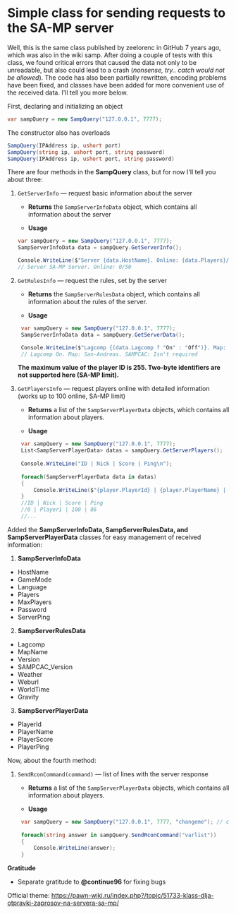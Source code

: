 # Simple class for sending requests to the SA-MP server
Well, this is the same class published by zeelorenc in GitHub 7 years ago, which was also in the wiki samp. After doing a couple of tests with this class, we found critical errors that caused the data not only to be unreadable, but also could lead to a crash (*nonsense, try.. catch would not be allowed*). The code has also been partially rewritten, encoding problems have been fixed, and classes have been added for more convenient use of the received data. I'll tell you more below.

First, declaring and initializing an object

```csharp
var sampQuery = new SampQuery("127.0.0.1", 7777);
```
The constructor also has overloads

```csharp
SampQuery(IPAddress ip, ushort port)
SampQuery(string ip, ushort port, string password)
SampQuery(IPAddress ip, ushort port, string password)
```

There are four methods in the **SampQuery** class, but for now I'll tell you about three:

1. `GetServerInfo` — request basic information about the server

   - **Returns** the `SampServerInfoData` object, which contains all information about the server
   
   - **Usage**
   
   ```csharp
   var sampQuery = new SampQuery("127.0.0.1", 7777);
   SampServerInfoData data = sampQuery.GetServerInfo();

   Console.WriteLine($"Server {data.HostName}. Online: {data.Players}/{data.MaxPlayers}");
   // Server SA-MP Server. Online: 0/50
   ```
   
2. `GetRulesInfo` — request the rules, set by the server

   - **Returns** the `SampServerRulesData` object, which contains all information about the rules of the server.
   
   - **Usage**
   
   ```csharp
    var sampQuery = new SampQuery("127.0.0.1", 7777);
    SampServerInfoData data = sampQuery.GetServerData();

    Console.WriteLine($"Lagcomp {(data.Lagcomp ? "On" : "Off")}. Map: {data.MapName}. SAMPCAC: {data.SAMPCAC_Version ?? "Isn't required"}");
    // Lagcomp On. Map: San-Andreas. SAMPCAC: Isn't required
   ```
   **The maximum value of the player ID is 255. Two-byte identifiers are not supported here (SA-MP limit).**
   
3. `GetPlayersInfo` — request players online with detailed information (works up to 100 online, SA-MP limit)

   - **Returns** a list of the `SampServerPlayerData` objects, which contains all information about players.
   
   - **Usage**
   
   ```csharp
    var sampQuery = new SampQuery("127.0.0.1", 7777);
    List<SampServerPlayerData> datas = sampQuery.GetServerPlayers();
    
    Console.WriteLine("ID | Nick | Score | Ping\n");
    
    foreach(SampServerPlayerData data in datas)
    {
        Console.WriteLine($"{player.PlayerId} | {player.PlayerName} | {player.PlayerScore} | {player.PlayerPing}");
    }
    //ID | Nick | Score | Ping
    //0 | Player1 | 100 | 86
    //...
   ```
Added the **SampServerInfoData, SampServerRulesData, and SampServerPlayerData** classes for easy management of received information:
   
1. **SampServerInfoData**
  - HostName
  - GameMode
  - Language
  - Players
  - MaxPlayers
  - Password
  - ServerPing
  
2. **SampServerRulesData**
  - Lagcomp
  - MapName
  - Version
  - SAMPCAC_Version
  - Weather
  - Weburl
  - WorldTime
  - Gravity
  
3. **SampServerPlayerData**
  - PlayerId
  - PlayerName
  - PlayerScore
  - PlayerPing
  
Now, about the fourth method:

1. `SendRconCommand(command)` — list of lines with the server response

   - **Returns** a list of the `SampServerPlayerData` objects, which contains all information about players.
   
   - **Usage**
   
   ```csharp
    var sampQuery = new SampQuery("127.0.0.1", 7777, "changeme"); // changeme is the password from RCON
    
    foreach(string answer in sampQuery.SendRconCommand("varlist"))
    {
        Console.WriteLine(answer);
    }
   ```

**Gratitude**

  - Separate gratitude to **@continue96** for fixing bugs 
  
Official theme: https://pawn-wiki.ru/index.php?/topic/51733-klass-dlja-otpravki-zaprosov-na-servera-sa-mp/

